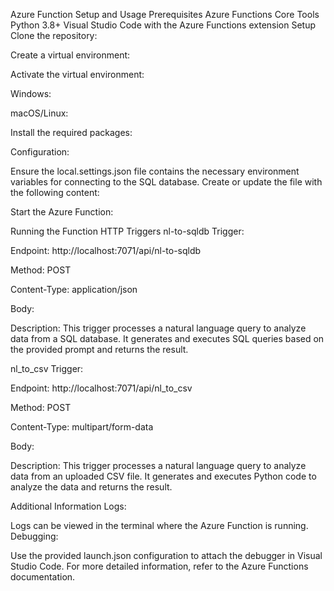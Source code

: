 Azure Function Setup and Usage
Prerequisites
Azure Functions Core Tools
Python 3.8+
Visual Studio Code with the Azure Functions extension
Setup
Clone the repository:

Create a virtual environment:

Activate the virtual environment:

Windows:

macOS/Linux:

Install the required packages:

Configuration:

Ensure the local.settings.json file contains the necessary environment variables for connecting to the SQL database. Create or update the file with the following content:

Start the Azure Function:

Running the Function
HTTP Triggers
nl-to-sqldb Trigger:

Endpoint: http://localhost:7071/api/nl-to-sqldb

Method: POST

Content-Type: application/json

Body:

Description: This trigger processes a natural language query to analyze data from a SQL database. It generates and executes SQL queries based on the provided prompt and returns the result.

nl_to_csv Trigger:

Endpoint: http://localhost:7071/api/nl_to_csv

Method: POST

Content-Type: multipart/form-data

Body:

Description: This trigger processes a natural language query to analyze data from an uploaded CSV file. It generates and executes Python code to analyze the data and returns the result.

Additional Information
Logs:

Logs can be viewed in the terminal where the Azure Function is running.
Debugging:

Use the provided launch.json configuration to attach the debugger in Visual Studio Code.
For more detailed information, refer to the Azure Functions documentation.

